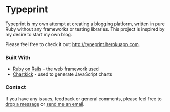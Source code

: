# Typeprint

Typeprint is my own attempt at creating a blogging platform, written in pure Ruby without any frameworks or testing libraries. This project is inspired by my desire to start my own blog.

Please feel free to check it out: http://typeprint.herokuapp.com.


### Built With

* [Ruby on Rails](http://rubyonrails.org) - the web framework used
* [Chartkick](https://www.chartkick.com) - used to generate JavaScript charts


### Contact

If you have any issues, feedback or general comments, please feel free to [drop a message](http://typeprint.herokuapp.com/pages/about) or [send me an email](mailto:wcyjoyce.hk@gmail.com).
